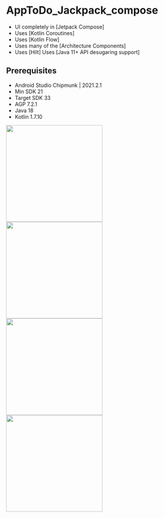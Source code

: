 # AppToDo_Jackpack_compose

* UI completely in [Jetpack Compose]
* Uses [Kotlin Coroutines]
* Uses [Kotlin Flow]
* Uses many of the [Architecture Components]
* Uses [Hilt]
Uses [Java 11+ API desugaring support]

## Prerequisites

* Android Studio Chipmunk | 2021.2.1
* Min SDK 21
* Target SDK 33
* AGP 7.2.1
* Java 18
* Kotlin 1.7.10


<img src="https://user-images.githubusercontent.com/101076355/190075317-9cbb72c1-e672-44d4-b89d-b9d71c8dade1.png" width=260> <img src="https://user-images.githubusercontent.com/101076355/190079684-424703ec-f89d-4894-8032-ff143bbeda9a.png" width=260> <img src="https://user-images.githubusercontent.com/101076355/190080101-59c0d348-a1f1-46c1-b1e8-31cee30eb6bc.png" width=260><img src="https://user-images.githubusercontent.com/101076355/190080281-28a055d3-c864-487e-a571-6353ff65a4ec.png" width=260> 



